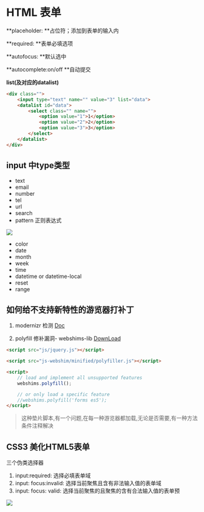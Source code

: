 # HTML 表单

**placeholder: **占位符；添加到表单的输入内

**required: **表单必填选项

**autofocus: **默认选中

**autocomplete:on/off **自动提交

**list(及对应的datalist)**

```html
<div class="">
    <input type="text" name="" value="3" list="data">
    <datalist id="data">
        <select class="" name="">
            <option value="1">1</option>
            <option value="2">2</option>
            <option value="3">3</option>
        </select>
    </datalist>
</div>
```

## input 中type类型

- text
- email
- number
- tel
- url
- search
- pattern 正则表达式

![](http://ww1.sinaimg.cn/mw690/006rAlqhly1g0azjbe0gkj30dc01tmxc.jpg)

- color
- date
- month
- week
- time
- datetime or datetime-local
- reset
- range

## 如何给不支持新特性的游览器打补丁


1. modernizr 检测 [Doc](https://modernizr.com/docs)

2. polyfill 修补漏洞- webshims-lib [DownLoad](https://github.com/aFarkas/webshim)

```html
<script src="js/jquery.js"></script>

<script src="js-webshim/minified/polyfiller.js"></script>

<script>
	// load and implement all unsupported features
	webshims.polyfill();

	// or only load a specific feature
	//webshims.polyfill('forms es5');
</script>
```
> 这种垫片脚本,有一个问题,在每一种游览器都加载,无论是否需要,有一种方法条件注释解决

## CSS3 美化HTML5表单
三个伪类选择器

1. input:required: 选择必填表单域
2. input: focus:invalid: 选择当前聚焦且含有非法输入值的表单域
3. input: focus: valid: 选择当前聚焦的且聚焦的含有合法输入值的表单预

![](http://ww1.sinaimg.cn/mw690/006rAlqhly1g0b09966gzj309v04274m.jpg)
